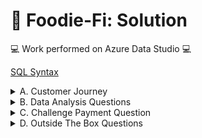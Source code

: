 # 🥑 Foodie-Fi: Solution

💻 Work performed on Azure Data Studio 💻

[SQL Syntax](https://github.com/Chicong00/8-week-SQL-challenge/blob/0dd8668f836e07d9008205bbaf720c2f9677b702/Case%20Study%20%233%20-%20Foodie-Fi/Foodie-Fi.sql)

<details>
<summary>
A. Customer Journey
</summary> 
Based off the 8 sample customers provided in the sample from the subscriptions table, write a brief description about each customer’s onboarding journey.

````sql
select s.*,p.plan_name,p.price
from dbo.subscriptions s 
join dbo.plans p 
on s.plan_id = p.plan_id 
where customer_id in (1,4,6,23,49,58,79,80)
order by customer_id
````
**Steps**
1. Choose 8 random customers and analyze behavior of them
2. Which plan did they use ? Did they upgrade plan after use free trial ?

**Results**
|customer_id|plan_id|start_date|plan_name|price|
|---|---|---|---|---|
|1|0|2020-08-01|trial|0.00|
|1|1|2020-08-08|basic monthly|9.90|

Customer_id 1 started with a trial subscription and continued with a basic monthly subscription in 7 days after sign-up.

|customer_id|plan_id|start_date|plan_name|price|
|---|---|---|---|---|
|4|0|2020-01-17|trial|0.00|
|4|1|2020-01-24|basic monthly|9.90|
|4|4|2020-04-21|churn|NULL|

Customer_id 4 started with a trial subscription and continued with a basic monthly subscription in 7 days after sign-up and has churned in 3 months after that.

|customer_id|plan_id|start_date|plan_name|price|
|---|---|---|---|---|
|6|0|2020-12-23|trial|0.00|
|6|1|2020-12-30|basic monthly|9.90|
|6|4|2020-02-26|churn|NULL|

Customer_id 6 started with a trial subscription and continued with a basic monthly subscription in 7 days after sign-up and has churned in 2 months after that.

|customer_id|plan_id|start_date|plan_name|price|
|---|---|---|---|---|
|23|0|2020-05-13|trial|0.00|
|23|3|2020-05-20|pro annual|199.00|

Customer_id 23 started with a trial subscription and continued with a pro annual subscription in 7 days after sign-up.

|customer_id|plan_id|start_date|plan_name|price|
|---|---|---|---|---|
|49|0|2020-04-24|trial|0.00|
|49|2|2020-05-01|pro monthly|19.90|
|49|3|2020-08-01|pro annual|199.00|

Customer_id 49 started with a trial subscription and continued with a pro monthly subscription in 7 days after sign-up and has upgraded to a pro annual in 3 days after that.

|customer_id|plan_id|start_date|plan_name|price|
|---|---|---|---|---|
|58|0|2020-07-04|trial|0.00|
|58|1|2020-07-11|basic monthly|9.90|
|58|3|2020-09-24|pro annual|199.90|

Customer_id 58 started with a trial subscription and continued with a basic monthly subscription in 7 days after sign-up and has upgrade to a pro annual in 2 months 13 days after that.

|customer_id|plan_id|start_date|plan_name|price|
|---|---|---|---|---|
|79|0|2020-07-30|trial|0.00|
|79|2|2020-08-06|pro monthly|19.90|

Customer_id 79 started with a trial subscription and continued with a pro monthly subscription in 7 days after sign-up.

|customer_id|plan_id|start_date|plan_name|price|
|---|---|---|---|---|
|80|0|2020-09-23|trial|0.00|
|80|2|2020-09-30|pro monthly|19.90|
|80|4|2020-01-17|churn|NULL|

Customer_id 80 started with a trial subscription and continued with a pro monthly subscription in 7 days after sign-up and has churned in 3 months after that.

</details>

<details>
<summary>
B. Data Analysis Questions
</summary>
  
### 1. How many customers has Foodie-Fi ever had?
````sql
select count(distinct(customer_id)) customer_count
from dbo.subscriptions
````
**Result**  
|customer_count|
|---|
|1000|
  
### 2. What is the monthly distribution of trial plan start_date values for our dataset - use the start of the month as the group by value ?
````sql
select 
    MONTH(start_date) month, 
    count(distinct customer_id) trial_subs
from dbo.subscriptions s 
join dbo.plans p  
on s.plan_id = p.plan_id 
where plan_name = 'trial'
group by month(start_date)
````
**Result**
|month|trial_subs|
|---|---|  
|1|88|
|2|68|
|3|94|
|4|81|
|5|88|
|6|79|
|7|89|
|8|88|
|9|87|
|10|79|
|11|75|
|12|84|
  
### 3. What plan start_date values occur after the year 2020 for our dataset? Show the breakdown by count of events for each plan_name ?
  
````sql
with event21 AS
(
  SELECT 
    plan_name,
    count(1) event_count_2021
  from dbo.subscriptions s 
  join dbo.plans p 
  on s.plan_id = p.plan_id
  where year(start_date) >= 2021
  group by plan_name
),
event20 AS
(
  SELECT 
    plan_name,
    count(1) event_count_2020
  from dbo.subscriptions s 
  join dbo.plans p 
  on s.plan_id = p.plan_id
  where year(start_date) < 2021
  group by plan_name
)

select event20.plan_name, event_count_2020, event_count_2021 
from event20 
left join event21 
on event20.plan_name = event21.plan_name
order by event_count_2020 DESC
````
**Result**
|plan_name|event_count_2020|event_count_2021|    
|---|---|---|
|trial|1000|NULL|
|basic monthly|538|8|
|pro monthly|479|60|
|churn|236|71|
|pro annual|195|63| 
                               
### 4. What is the customer count and percentage of customers who have churned rounded to 1 decimal place ?

````sql
with churned_cte as
(select distinct s.*,plan_name
from dbo.subscriptions s 
join dbo.plans p 
on s.plan_id = p.plan_id 
where plan_name = 'churn')

select 
    count(*) churn_count,
    convert(float,round((100.0*count(distinct customer_id)/(select count(distinct customer_id) from dbo.subscriptions)),2)) as churn_percentage
from churned_cte
````
**Result**
|churn_count|churn_percentage|
|---|---|
|307|30.7|

### 5. How many customers have churned straight after their initial free trial - what percentage is this rounded to the nearest whole number ?
````sql
with ranking AS
(SELECT  s.*,plan_name,
    ROW_NUMBER() over (partition by customer_id order by start_date) rank_
from dbo.subscriptions s 
join dbo.plans p 
on s.plan_id = p.plan_id)
 
select
    count(*) churn_count,
    round(100*count(*) / (select count(distinct customer_id) from dbo.subscriptions),0) churn_percentage
from ranking
where plan_name = 'churn' and rank_= 2
````
**Result**
|churn_count|churn_percentage|
|---|---|
|92|9|

### 6. What is the number and percentage of customer plans after their initial free trial ?

````sql
with ranking AS
(SELECT  
    s.*,plan_name,
    ROW_NUMBER() over (partition by customer_id order by start_date) rank_
from dbo.subscriptions s 
join dbo.plans p 
on s.plan_id = p.plan_id)
 
select
    plan_name next_plan,
    count(*) plan_count,
    convert(float,round(100.0*count(*) / (select count(distinct customer_id) from dbo.subscriptions),2)) plan_percentage
from ranking
where 
        plan_name = 'churn' and rank_= 2
    or  plan_name = 'basic monthly' and rank_=2
    or  plan_name = 'pro monthly' and rank_=2
    or  plan_name = 'pro annual' and rank_=2
group by plan_name
order by plan_percentage desc
````
**Result**
|next_plan|plan_count|plan_percentage|    
|---|---|---|
|basic monthly|546|54.6|
|pro monthly|325|32.5|
|churn|92|9.2|
|pro annual|37|3.7|
  
### 7. What is the customer count and percentage breakdown of all 5 plan_name values at 2020-12-31?
````sql
WITH ranked AS 
(
  SELECT
    customer_id,
    plan_name,
    RANK() OVER(PARTITION BY customer_id ORDER BY start_date DESC) rank_
  FROM subscriptions AS s
  JOIN plans AS p 
  ON s.plan_id = p.plan_id
  WHERE start_date <= '2020-12-31' 
)

SELECT 
  plan_name,
  count(*) customer_count, 
  convert(float,ROUND((100.0*count(*)/(select count(distinct customer_id) from dbo.subscriptions)),2)) percentage_of_plans
from ranked 
WHERE rank_ = 1
group by plan_name
order by 1
````
**Result**
|plan_name|customer_count|percentage_of_plans|    
|---|---|---|
|basic monthly|224|22.4|
|churn|236|23.6|
|pro annual|195|19.5|
|pro monthly|326|32.6|
|trial|19|1.9|
  
### 8. How many customers have upgraded to an annual plan in 2020 ?
````sql
SELECT 
    count(distinct customer_id) pro_annual_customers
from dbo.subscriptions s  
join dbo.plans p 
on s.plan_id = p.plan_id
where plan_name = 'pro annual' and YEAR(start_date) = 2020
````
**Result**
|pro_annual_customers|
|---|
|195|

### 9. How many days on average does it take for a customer to an annual plan from the day they join Foodie-Fi ?
````sql
with annual AS
(
select customer_id, start_date annual_date
from dbo.subscriptions
where plan_id = 3
), 
trial as 
(
select customer_id, start_date trial_date
from dbo.subscriptions
where plan_id = 0
)

select 
    round(AVG(DATEDIFF(day,trial_date,annual_date)),0) avg_days_to_annual
from trial t 
join annual a 
on t.customer_id = a.customer_id
````
**Result**
|avg_days_to_annual|
|---|
|104|

### 10. Can you further breakdown this average value into 30 day periods (i.e. 0-30 days, 31-60 days etc) ?
````sql
````

### 11. How many customers downgraded from a pro monthly to a basic monthly plan in 2020 ?
````sql
WITH next_plan_cte AS (
SELECT 
  customer_id, 
  plan_id, 
  start_date,
  LEAD(plan_id, 1) OVER(PARTITION BY customer_id ORDER BY plan_id) as next_plan
FROM dbo.subscriptions)

SELECT 
  COUNT(*) AS downgraded
FROM next_plan_cte
WHERE year(start_date) <= 2021  
	AND plan_id = 2 
  AND next_plan = 1
````
**Result**
|downgraded|
|---|
|0|

</details>

<details>
<summary>
C. Challenge Payment Question
</summary>

</details>

<details>
<summary>
D. Outside The Box Questions
</summary>

### 1. How would you calculate the rate of growth for Foodie-Fi?
````sql
with cte as 
(
  SELECT 
    MONTH(s.start_date) month ,
    YEAR(s.start_date) year,
    COUNT(distinct customer_id) current_customer_count,
    lag(COUNT(distinct customer_id),1) over(order by year(start_date),month(s.start_date)) past_customer_count
  from dbo.subscriptions s 
  where plan_id != 0 and plan_id != 4
  group by YEAR(s.start_date), MONTH(s.start_date)
)
select *,
  concat(convert(float,round((100.0*(current_customer_count - past_customer_count)/(past_customer_count)),2)),' %') as growth_percentage 
from cte
````
**Result**
|month|year|current_customer_count|past_customer_count|growth_percentage|
|---|---|---|---|---|
|1|2020|61|NULL|%|
|2|2020|70|61|14.75%|
|3|2020|93|70|32.86%|
|4|2020|84|93|-9.68%|
|5|2020|104|84|23.81%|
|6|2020|105|104|0.96%|
|7|2020|101|105|-3.81%|
|8|2020|130|101|28.71%|
|9|2020|112|130|-13.85%|
|10|2020|124|112|10.71%|
|11|2020|99|124|-20.16%|
|12|2020|109|99|10.1%|
|1|2021|58|109|-46.79%|
|2|2021|29|58|-50%|
|3|2021|24|29|-17.24%|
|4|2021|20|24|-16.67%|

### 2. What key metrics would you recommend Foodie-Fi management to track over time to assess performance of their overall business?

- **Customer growth**: how many customers increase by monthly ? What does the ratio look like?
- **Conversion rate**: how many customers continue to use after free trial? What does the ratio look like?
- **Churn rate**: How many customers cancel the subscription by monthly? What does the ratio look like?

### 3. What are some key customer journeys or experiences that you would analyse further to improve customer retention?

- Customers who cancelled the subscription
- Customers who upgraded the subscription
	- From basic monthly to pro monthly
	- From basic monthly to pro annual

### 4. If the Foodie-Fi team were to create an exit survey shown to customers who wish to cancel their subscription, what questions would you include in the survey?

- Why do you want to cancel subscription? What is the primary reason ?
	- Price
	- Content
	- Techinical issues
	- Customer support
	- Found an alternative
	- Others (specify)
- On a 5-point scale, how would you rate your experience?
- On a 5-point scale, how would you rate the price?
- Is there anything you want us to change ?
	- Content (quality and quantity)
	- Video duration (longer or shorter)
	- Price
	- Others (specify)
	
### 5. What business levers could the Foodie-Fi team use to reduce the customer churn rate? How would you validate the effectiveness of your ideas?

- Adjust based on the main reasons leading to the cancellation:
	- Price: more promotions, more discount seasons, more unique content for memberships
	- Service quality: work with the relevant department to fix the issue, improve service quality
	- Found an alternative: do some competitor analysis to see their competitive advantages over us. If necessary, try the product for better experience and evaluation.
- To validate the effectiveness:
	- Churn rate
	- Conversion rate

</details>
</details>


